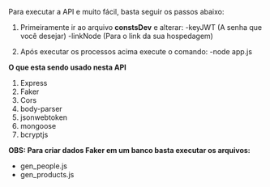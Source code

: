 Para executar a API e muito fácil, basta seguir os passos abaixo:

1. Primeiramente ir ao arquivo **constsDev** e alterar:
   -keyJWT (A senha que você desejar)
   -linkNode (Para o link da sua hospedagem)

2. Após executar os processos acima execute o comando:
   -node app.js

**O que esta sendo usado nesta API**

1. Express
2. Faker
3. Cors
4. body-parser
5. jsonwebtoken
6. mongoose
7. bcryptjs

**OBS: Para criar dados Faker em um banco basta executar os arquivos:**

- gen_people.js
- gen_products.js
